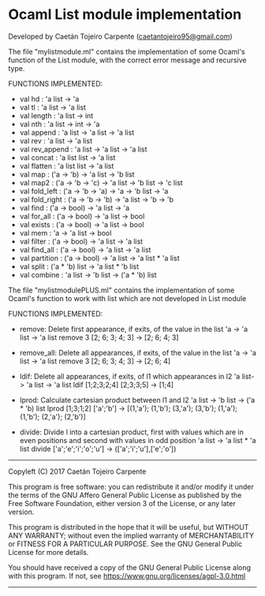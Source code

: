 # Ocaml List module implementation

Developed by Caetán Tojeiro Carpente (caetantojeiro95@gmail.com)

The file "mylistmodule.ml" contains the implementation of some Ocaml's function of the List module, with the correct error message and recursive type.

FUNCTIONS IMPLEMENTED:
- val hd : 'a list -> 'a
- val tl : 'a list -> 'a list
- val length : 'a list -> int
- val nth : 'a list -> int -> 'a
- val append : 'a list -> 'a list -> 'a list
- val rev : 'a list -> 'a list
- val rev_append : 'a list -> 'a list -> 'a list
- val concat : 'a list list -> 'a list
- val flatten : 'a list list -> 'a list
- val map : ('a -> 'b) -> 'a list -> 'b list
- val map2 : ('a -> 'b -> 'c) -> 'a list -> 'b list -> 'c list
- val fold_left : ('a -> 'b -> 'a) -> 'a -> 'b list -> 'a
- val fold_right : ('a -> 'b -> 'b) -> 'a list -> 'b -> 'b
- val find : ('a -> bool) -> 'a list -> 'a
- val for_all : ('a -> bool) -> 'a list -> bool
- val exists : ('a -> bool) -> 'a list -> bool
- val mem : 'a -> 'a list -> bool
- val filter : ('a -> bool) -> 'a list -> 'a list
- val find_all : ('a -> bool) -> 'a list -> 'a list
- val partition : ('a -> bool) -> 'a list -> 'a list * 'a list
- val split : ('a * 'b) list -> 'a list * 'b list
- val combine : 'a list -> 'b list -> ('a * 'b) list


The file "mylistmodulePLUS.ml" contains the implementation of some Ocaml's function to work with list which are not developed in List module

FUNCTIONS IMPLEMENTED:
- remove: Delete first appearance, if exits, of the value in the list
		'a -> 'a list -> 'a list
		remove 3 [2; 6; 3; 4; 3] -> [2; 6; 4; 3]


- remove_all: Delete all appearances, if exits, of the value in the list
			'a -> 'a list -> 'a list
			remove 3 [2; 6; 3; 4; 3] -> [2; 6; 4]


- ldif: Delete all appearances, if exits, of l1 which appearances in l2
		'a list-> 'a list -> 'a list
		ldif [1;2;3;2;4] [2;3;3;5] -> [1;4]


- lprod: Calculate cartesian product between l1 and l2
		'a list -> 'b list -> ('a * 'b) list
		lprod [1;3;1;2] ['a';'b'] -> [(1,'a'); (1,'b'); (3,'a'); (3,'b'); (1,'a'); (1,'b'); (2,'a'); (2,'b')]
	

- divide: Divide l into a cartesian product, first with values which are in even positions and second with values in odd position
	'a list -> 'a list * 'a list
	divide ['a';'e';'i';'o';'u'] -> (['a';'i';'u'],['e';'o'])



**********************************************************************

Copyleft (C) 2017  Caetán Tojeiro Carpente

This program is free software: you can redistribute it and/or modify
it under the terms of the GNU Affero General Public License as published by
the Free Software Foundation, either version 3 of the License, or
any later version.

This program is distributed in the hope that it will be useful,
but WITHOUT ANY WARRANTY; without even the implied warranty of
MERCHANTABILITY or FITNESS FOR A PARTICULAR PURPOSE.  See the
GNU General Public License for more details.

You should have received a copy of the GNU General Public License
along with this program.  If not, see <https://www.gnu.org/licenses/agpl-3.0.html>

**********************************************************************
